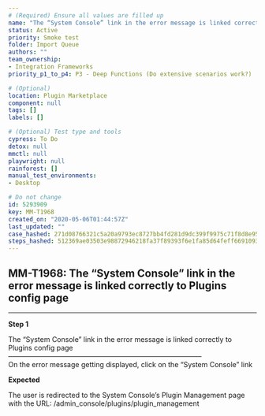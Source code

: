 ```yaml
---
# (Required) Ensure all values are filled up
name: "The “System Console” link in the error message is linked correctly to Plugins config page"
status: Active
priority: Smoke test
folder: Import Queue
authors: ""
team_ownership: 
- Integration Frameworks
priority_p1_to_p4: P3 - Deep Functions (Do extensive scenarios work?)

# (Optional)
location: Plugin Marketplace
component: null
tags: []
labels: []

# (Optional) Test type and tools
cypress: To Do
detox: null
mmctl: null
playwright: null
rainforest: []
manual_test_environments: 
- Desktop

# Do not change
id: 5293909
key: MM-T1968
created_on: "2020-05-06T01:44:57Z"
last_updated: ""
case_hashed: 271d08766321c5a20a9793ec8727bb4fd281d9dc399f9975c71f8d8e951de5838092d128cfe31c0d74686a157d0fa2e1
steps_hashed: 512369ae03503e98872946218fa37f89393f6e1fa85d64feff66910934c105c61ca55d70fddc0089318e7200ff0173d0
---
```


<!-- (Auto-generated) Based on frontmatter's "key" and "name" -->

## MM-T1968: The “System Console” link in the error message is linked correctly to Plugins config page

---

**Step 1**

The “System Console” link in the error message is linked correctly to Plugins config page\
————————————————————————————\
On the error message getting displayed, click on the “System Console” link

**Expected**

The user is redirected to the System Console’s Plugin Management page with the URL: /admin\_console/plugins/plugin\_management
